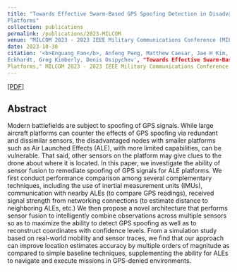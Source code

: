 ```yaml
---
title: "Towards Effective Swarm-Based GPS Spoofing Detection in Disadvantaged
Platforms"
collection: publications
permalink: /publications/2023-MILCOM
venue: "MILCOM 2023 - 2023 IEEE Military Communications Conference (MILCOM)"
date: 2023-10-30
citation: '<b>Enguang Fan</b>, Anfeng Peng, Matthew Caesar, Jae H Kim, Josh
Eckhardt, Greg Kimberly, Denis Osipychev', "Towards Effective Swarm-Based GPS Spoofing Detection in Disadvantaged
Platforms," MILCOM 2023 - 2023 IEEE Military Communications Conference (MILCOM), Boston, USA, 2023.
---
```


[[PDF]](http://enguang2.github.io/files/milcom2023.pdf)

## Abstract
Modern battlefields are subject to spoofing of
GPS signals. While large aircraft platforms can counter the
effects of GPS spoofing via redundant and dissimilar sensors,
the disadvantaged nodes with smaller platforms such as Air
Launched Effects (ALE), with more limited capabilities, can be
vulnerable. That said, other sensors on the platform may give
clues to the drone about where it is located. In this paper, we
investigate the ability of sensor fusion to remediate spoofing of
GPS signals for ALE platforms. We first conduct performance
comparison among several complementary techniques, including
the use of inertial measurement units (IMUs), communication
with nearby ALEs (to compare GPS readings), received signal
strength from networking connections (to estimate distance to
neighboring ALEs, etc.) We then propose a novel architecture
that performs sensor fusion to intelligently combine observations
across multiple sensors so as to maximize the ability to detect GPS
spoofing as well as to reconstruct coordinates with confidence
levels. From a simulation study based on real-world mobility and
sensor traces, we find that our approach can improve location
estimates accuracy by multiple orders of magnitude as compared
to simple baseline techniques, supplementing the ability for ALEs
to navigate and execute missions in GPS-denied environments.
